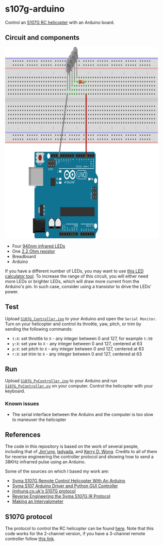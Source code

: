 # s107g-arduino

Control an [S107G RC helicopter](https://www.amazon.com/Cheerwing-S107G-Phantom-Channel-Helicopter/dp/B0178WRTLU/)
with an Arduino board.

## Circuit and components

<p align="middle">
<img src="./assets/ir_sketch.png" width="882" height="630" alt="IR LED sketch">
</p>

* Four [940nm infrared LEDs](https://bc-robotics.com/shop/5mm-infrared-led-940nm/)
* One [2.2 Ohm resistor](https://www.amazon.com/Projects-25EP5122R20-2-2-Resistors-Pack/dp/B01F5F5GH6/)
* Breadboard
* Arduino

If you have a different number of LEDs, you may want to use
[this LED calculator tool](http://www.hebeiltd.com.cn/calculator/v5/led.php). To increase the range of this circuit, you will
either need more LEDs or brighter LEDs, which will draw more current from the Arduino's pin. In such case, consider using a
transistor to drive the LEDs' power.

## Test

Upload [`S107G_Controller.ino`](./arduino/S107G_Controller.ino) to your Arduino and open the `Serial Monitor`. Turn on your
helicopter and control its throttle, yaw, pitch, or trim by sending the following commands:

* `t:X`: set throttle to `X` - any integer between 0 and 127, for example `t:50`
* `y:X`: set yaw to `X` - any integer between 0 and 127, centered at 63
* `p:X`: set pitch to `X` - any integer between 0 and 127, centered at 63
* `r:X`: set trim to `X` - any integer between 0 and 127, centered at 63

## Run

Upload [`S107G_PyController.ino`](./arduino/S107G_Controller.ino) to your Arduino and run
[`S107G_PyController.py`](./S107G_PyController.py) on your computer. Control the helicopter with your keyboard.

### Known issues

* The serial interface between the Arduino and the computer is too slow to maneuver the helicopter

## References

The code in this repository is based on the work of several people, including that of [Jim'ung](http://www.jimhung.co.uk/),
[ladyada](https://www.adafruit.com/), and [Kerry D. Wong](http://www.kerrywong.com/). Credits to all of them for reverse
engineering the controller protocol and showing how to send a 38KHz infrarred pulse using an Arduino.

Some of the sources on which I based my work are:

* [Syma S107G Remote Control Helicopter With An Arduino](https://create.arduino.cc/projecthub/infusion/syma-s107g-remote-control-helicopter-with-an-arduino-0df356)
* [Syma S107 Arduino Driver and Python GUI Controller](https://github.com/vivin/syma)
* [jimhung.co.uk's S107G protocol](http://www.jimhung.co.uk/wp-content/uploads/2013/01/Syma107_ProtocolSpec_v1.txt)
* [Reverse Engineering the Syma S107G IR Protocol](http://www.kerrywong.com/2012/08/27/reverse-engineering-the-syma-s107g-ir-protocol/)
* [Making an Intervalometer](https://learn.adafruit.com/ir-sensor/making-an-intervalometer)

## S107G protocol

The protocol to control the RC helicopter can be found
[here](http://www.jimhung.co.uk/wp-content/uploads/2013/01/Syma107_ProtocolSpec_v1.txt). Note that this code works for the
2-channel version, if you have a 3-channel remote controller follow
[this link](http://abarry.org/s107g-helicopter-control-via-arduino/).
